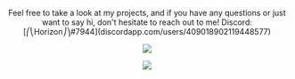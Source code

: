 <p align="center">
  Feel free to take a look at my projects, and if you have any questions or just want to say hi, don't hesitate to reach out to me!
  Discord: [⎛⎝Horizon⎠⎞#7944](discordapp.com/users/409018902119448577)
</p>

<p align="center">
  <!-- Metrics -->
  <img src="https://github.com/zZHorizonZz/zZHorizonZz/blob/main/github-metrics.svg">
</p>

<p align="center">
  <!-- Counter -->
  <img src="https://count.getloli.com/get/@zZHorizonZz?theme=moebooru">
</p>
